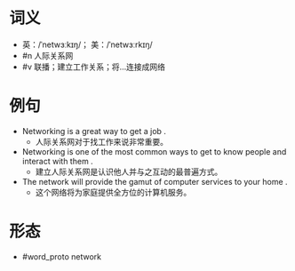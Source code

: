 # 词义
- 英：/ˈnetwɜːkɪŋ/； 美：/ˈnetwɜːrkɪŋ/
- #n 人际关系网
- #v 联播；建立工作关系；将…连接成网络
# 例句
- Networking is a great way to get a job .
	- 人际关系网对于找工作来说非常重要。
- Networking is one of the most common ways to get to know people and interact with them .
	- 建立人际关系网是认识他人并与之互动的最普遍方式。
- The network will provide the gamut of computer services to your home .
	- 这个网络将为家庭提供全方位的计算机服务。
# 形态
- #word_proto network
